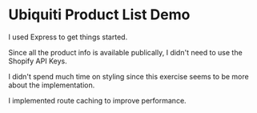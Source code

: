 # Ubiquiti Product List Demo
I used Express to get things started.

Since all the product info is available publically, I didn't need to use the Shopify API Keys.

I didn't spend much time on styling since this exercise seems to be more about the implementation.

I implemented route caching to improve performance.